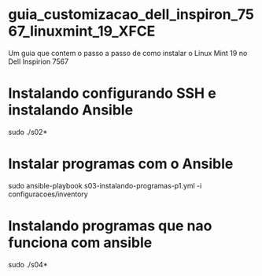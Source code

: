 # guia_customizacao_dell_inspiron_7567_linuxmint_19_XFCE
Um guia que contem o passo a passo de como instalar o Linux Mint 19 no Dell Inspirion 7567

# Instalando configurando SSH e instalando Ansible
sudo ./s02*

# Instalar programas com o Ansible
sudo ansible-playbook s03-instalando-programas-p1.yml -i configuracoes/inventory

# Instalando programas que nao funciona com ansible
sudo ./s04*

